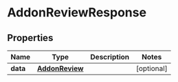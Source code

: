 

# AddonReviewResponse


## Properties

Name | Type | Description | Notes
------------ | ------------- | ------------- | -------------
**data** | [**AddonReview**](AddonReview.md) |  |  [optional]



